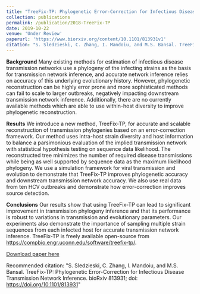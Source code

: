 ```yaml
---
title: "TreeFix-TP: Phylogenetic Error-Correction for Infectious Disease Transmission Network Inference"
collection: publications
permalink: /publication/2018-TreeFix-TP
date: 2019-10-22
venue: 'Under Review'
paperurl: 'https://www.biorxiv.org/content/10.1101/813931v1'
citation: "S. Sledzieski, C. Zhang, I. Mandoiu, and M.S. Bansal. TreeFix-TP: Phylogenetic Error-Correction for Infectious Disease Transmission Network Inference. bioRxiv 813931; doi: https://doi.org/10.1101/813931"
---
```


**Background** 
Many existing methods for estimation of infectious disease transmission networks use a phylogeny of the infecting strains as the basis for transmission network inference, and accurate network inference relies on accuracy of this underlying evolutionary history. However, phylogenetic reconstruction can be highly error prone and more sophisticated methods can fail to scale to larger outbreaks, negatively impacting downstream transmission network inference. Additionally, there are no currently available methods which are able to use within-host diversity to improve phylogenetic reconstruction.

**Results**
 We introduce a new method, TreeFix-TP, for accurate and scalable reconstruction of transmission phylogenies based on an error-correction framework. Our method uses intra-host strain diversity and host information to balance a parsimonious evaluation of the implied transmission network with statistical hypothesis testing on sequence data likelihood. The reconstructed tree minimizes the number of required disease transmissions while being as well supported by sequence data as the maximum likelihood phylogeny. We use a simulation framework for viral transmission and evolution to demonstrate that TreeFix-TP improves phylogenetic accuracy and downstream transmission network accuracy. We also use real data from ten HCV outbreaks and demonstrate how error-correction improves source detection.

**Conclusions**
Our results show that using TreeFix-TP can lead to significant improvement in transmission phylogeny inference and that its performance is robust to variations in transmission and evolutionary parameters. Our experiments also demonstrate the importance of sampling multiple strain sequences from each infected host for accurate transmission network inference. TreeFix-TP is freely available open-source from https://compbio.engr.uconn.edu/software/treefix-tp/.

[Download paper here](https://www.biorxiv.org/content/10.1101/813931v1)

Recommended citation: "S. Sledzieski, C. Zhang, I. Mandoiu, and M.S. Bansal. TreeFix-TP: Phylogenetic Error-Correction for Infectious Disease Transmission Network Inference. bioRxiv 813931; doi: https://doi.org/10.1101/813931"